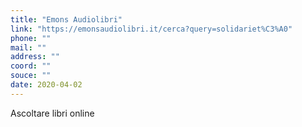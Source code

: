 ```yaml
---
title: "Emons Audiolibri"
link: "https://emonsaudiolibri.it/cerca?query=solidariet%C3%A0"
phone: ""
mail: ""
address: ""
coord: ""
souce: ""
date: 2020-04-02
---
```


Ascoltare libri online
